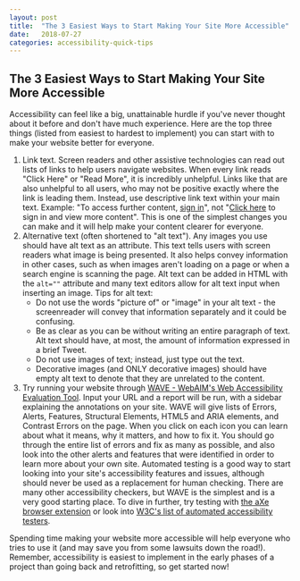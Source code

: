 ```yaml
---
layout: post
title:  "The 3 Easiest Ways to Start Making Your Site More Accessible"
date:   2018-07-27
categories: accessibility-quick-tips
---
```


## The 3 Easiest Ways to Start Making Your Site More Accessible
Accessibility can feel like a big, unattainable hurdle if you've never thought about it before and don't have much experience. Here are the top three things (listed from easiest to hardest to implement) you can start with to make your website better for everyone.
1. Link text. Screen readers and other assistive technologies can read out lists of links to help users navigate websites. When every link reads "Click Here" or "Read More", it is incredibly unhelpful. Links like that are also unhelpful to all users, who may not be positive exactly where the link is leading them. Instead, use descriptive link text within your main text. Example: "To access further content, [sign in](#)", not "[Click here](#) to sign in and view more content". This is one of the simplest changes you can make and it will help make your content clearer for everyone.
1. Alternative text (often shortened to "alt text"). Any images you use should have alt text as an attribute. This text tells users with screen readers what image is being presented. It also helps convey information in other cases, such as when images aren't loading on a page or when a search engine is scanning the page. Alt text can be added in HTML with the `alt=""` attribute and many text editors allow for alt text input when inserting an image. Tips for alt text:
    - Do not use the words "picture of" or "image" in your alt text - the screenreader will convey that information separately and it could be confusing.
    - Be as clear as you can be without writing an entire paragraph of text. Alt text should have, at most, the amount of information expressed in a brief Tweet.
    - Do not use images of text; instead, just type out the text.
    - Decorative images (and ONLY decorative images) should have empty alt text to denote that they are unrelated to the content.
1. Try running your website through [WAVE - WebAIM's Web Accessibility Evaluation Tool](http://wave.webaim.org/). Input your URL and a report will be run, with a sidebar explaining the annotations on your site. WAVE will give lists of Errors, Alerts, Features, Structural Elements, HTML5 and ARIA elements, and Contrast Errors on the page. When you click on each icon you can learn about what it means, why it matters, and how to fix it. You should go through the entire list of errors and fix as many as possible, and also look into the other alerts and features that were identified in order to learn more about your own site. Automated testing is a good way to start looking into your site's accessibility features and issues, although should never be used as a replacement for human checking. There are many other accessibility checkers, but WAVE is the simplest and is a very good starting place. To dive in further, try testing with [the aXe browser extension](https://www.deque.com/axe/) or look into [W3C's list of automated accessibility testers](https://www.w3.org/WAI/ER/tools/). 

Spending time making your website more accessible will help everyone who tries to use it (and may save you from some lawsuits down the road!). Remember, accessibility is easiest to implement in the early phases of a project than going back and retrofitting, so get started now!
